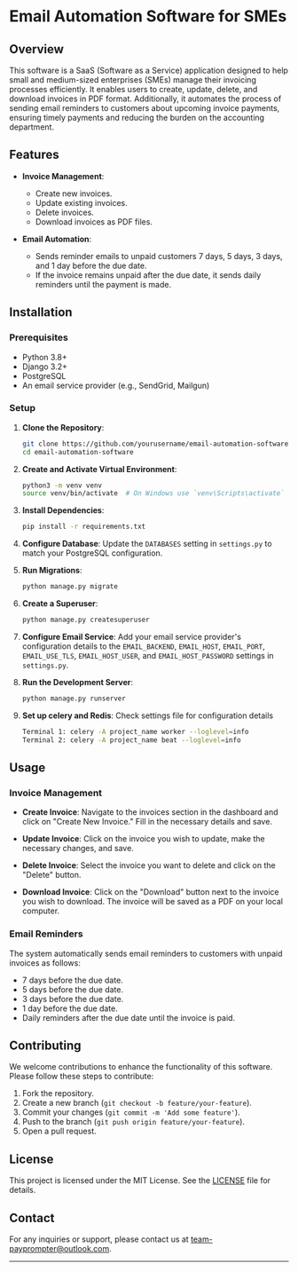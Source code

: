 # Email Automation Software for SMEs

## Overview

This software is a SaaS (Software as a Service) application designed to help small and medium-sized enterprises (SMEs) manage their invoicing processes efficiently. It enables users to create, update, delete, and download invoices in PDF format. Additionally, it automates the process of sending email reminders to customers about upcoming invoice payments, ensuring timely payments and reducing the burden on the accounting department.

## Features

- **Invoice Management**:
  - Create new invoices.
  - Update existing invoices.
  - Delete invoices.
  - Download invoices as PDF files.

- **Email Automation**:
  - Sends reminder emails to unpaid customers 7 days, 5 days, 3 days, and 1 day before the due date.
  - If the invoice remains unpaid after the due date, it sends daily reminders until the payment is made.

## Installation

### Prerequisites

- Python 3.8+
- Django 3.2+
- PostgreSQL
- An email service provider (e.g., SendGrid, Mailgun)

### Setup

1. **Clone the Repository**:
   ```bash
   git clone https://github.com/yourusername/email-automation-software.git
   cd email-automation-software
   ```

2. **Create and Activate Virtual Environment**:
   ```bash
   python3 -m venv venv
   source venv/bin/activate  # On Windows use `venv\Scripts\activate`
   ```

3. **Install Dependencies**:
   ```bash
   pip install -r requirements.txt
   ```

4. **Configure Database**:
   Update the `DATABASES` setting in `settings.py` to match your PostgreSQL configuration.

5. **Run Migrations**:
   ```bash
   python manage.py migrate
   ```

6. **Create a Superuser**:
   ```bash
   python manage.py createsuperuser
   ```

7. **Configure Email Service**:
   Add your email service provider's configuration details to the `EMAIL_BACKEND`, `EMAIL_HOST`, `EMAIL_PORT`, `EMAIL_USE_TLS`, `EMAIL_HOST_USER`, and `EMAIL_HOST_PASSWORD` settings in `settings.py`.

8. **Run the Development Server**:
   ```bash
   python manage.py runserver
   ```

9. **Set up celery and Redis**:
    Check settings file for configuration details
    ```bash - Run 2 terminal windows
    Terminal 1: celery -A project_name worker --loglevel=info
    Terminal 2: celery -A project_name beat --loglevel=info
    ```

## Usage

### Invoice Management

- **Create Invoice**:
  Navigate to the invoices section in the dashboard and click on "Create New Invoice." Fill in the necessary details and save.

- **Update Invoice**:
  Click on the invoice you wish to update, make the necessary changes, and save.

- **Delete Invoice**:
  Select the invoice you want to delete and click on the "Delete" button.

- **Download Invoice**:
  Click on the "Download" button next to the invoice you wish to download. The invoice will be saved as a PDF on your local computer.

### Email Reminders

The system automatically sends email reminders to customers with unpaid invoices as follows:
- 7 days before the due date.
- 5 days before the due date.
- 3 days before the due date.
- 1 day before the due date.
- Daily reminders after the due date until the invoice is paid.

## Contributing

We welcome contributions to enhance the functionality of this software. Please follow these steps to contribute:

1. Fork the repository.
2. Create a new branch (`git checkout -b feature/your-feature`).
3. Commit your changes (`git commit -m 'Add some feature'`).
4. Push to the branch (`git push origin feature/your-feature`).
5. Open a pull request.

## License

This project is licensed under the MIT License. See the [LICENSE](LICENSE) file for details.

## Contact

For any inquiries or support, please contact us at [team-payprompter@outlook.com](mailto:team-payprompter@outlook.com).

---